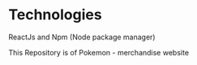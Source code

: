 # Technologies
ReactJs and Npm (Node package manager)

This Repository is of Pokemon - merchandise website
